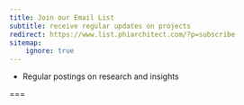 ```yaml
---
title: Join our Email List
subtitle: receive regular updates on projects
redirect: https://www.list.phiarchitect.com/?p=subscribe
sitemap:
    ignore: true
---
```


- Regular postings on research and insights

===
